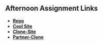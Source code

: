 ## Afternoon Assignment Links

* **[Repo](https://github.com/tarap88/<ASSIGNMENT_REPO>)**
* **[Cool Site](https://github.com/tarap88/Cool-Site)**
* **[Clone-Site](https://github.com/tarap88/clone-site)**
* **[Partner-Clone](https://github.com/tarap88/partner-clone-tara)**
